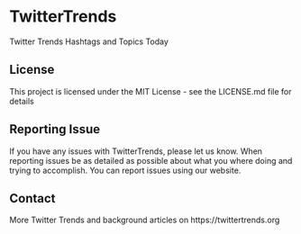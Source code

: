 # TwitterTrends
Twitter Trends Hashtags and Topics Today

<h2>License</h2>
This project is licensed under the MIT License - see the LICENSE.md file for details

<h2>Reporting Issue</h2>
If you have any issues with TwitterTrends, please let us know. When reporting issues be as detailed as possible about what you where doing and trying to accomplish. You can report issues using our website.

<h2>Contact</h2>
More Twitter Trends and background articles on https://twittertrends.org
